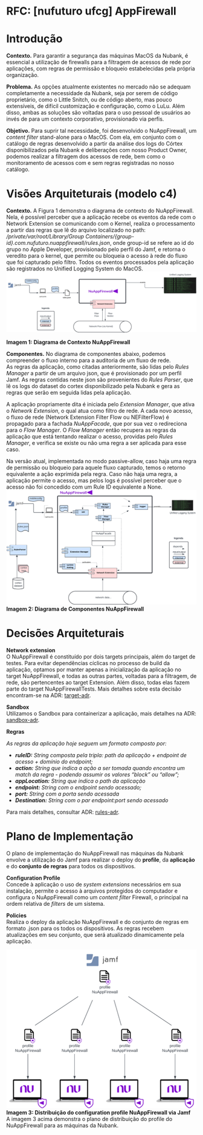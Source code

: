 # **RFC: \[nufuturo ufcg\] AppFirewall**

# **Introdução**

**Contexto.** Para garantir a segurança das máquinas MacOS da Nubank, é essencial a utilização de firewalls para a filtragem de acessos de rede por aplicações, com regras de permissão e bloqueio estabelecidas pela própria organização.

**Problema.** As opções atualmente existentes no mercado não se adequam completamente a necessidade da Nubank, seja por serem de código proprietário, como o Little Snitch, ou de código aberto, mas pouco extensíveis, de difícil customização e configuração, como o LuLu. Além disso, ambas as soluções são voltadas para o uso pessoal de usuários ao invés de para um contexto corporativo, provisionado via perfis.

**Objetivo.** Para suprir tal necessidade, foi desenvolvido o NuAppFirewall, um *content filter* stand-alone para o MacOS. Com ela, em conjunto com o catálogo de regras desenvolvido a partir da análise dos logs do Córtex disponibilizados pela Nubank e deliberações com nosso Product Owner, podemos realizar a filtragem dos acessos de rede, bem como o monitoramento de acessos com e sem regras registradas no nosso catálogo.

# **Visões Arquiteturais (modelo c4)**

**Contexto.** A Figura 1 demonstra o diagrama de contexto do NuAppFirewall. Nela, é possível perceber que a aplicação recebe os eventos da rede com o Network Extension se comunicando com o Kernel, realiza o processamento a partir das regras que lê do arquivo localizado no path: */private/var/root/Library/Group Containers/{group-id}.com.nufuturo.nuappfirewall/rules.json*, onde group-id se refere ao id do grupo no Apple Developer, provisionado pelo perfil do Jamf, e retorna o veredito para o kernel, que permite ou bloqueia o acesso à rede do fluxo que foi capturado pelo filtro. Todos os eventos processados pela aplicação são registrados no Unified Logging System do MacOS.  
![](../images/appfirewall_contexto.png)

**Imagem 1: Diagrama de Contexto NuAppFirewall**

**Componentes.** No diagrama de componentes abaixo, podemos compreender o fluxo interno para a auditoria de um fluxo de rede.  
As regras da aplicação, como citadas anteriormente, são lidas pelo *Rules Manager* a partir de um arquivo json, que é provisionado por um perfil Jamf. As regras contidas neste json são provenientes do *Rules Parser*, que lê os logs do dataset do cortex disponibilizado pela Nubank e gera as regras que serão em seguida lidas pela aplicação.

A aplicação propriamente dita é iniciada pelo *Extension Manager*, que ativa o *Network Extension*, o qual atua como filtro de rede. A cada novo acesso, o fluxo de rede (Network Extension Filter Flow ou NEFilterFlow) é propagado para a fachada *NuAppFacade*, que por sua vez o redireciona para o *Flow Manager*. O *Flow Manager* então recupera as regras da aplicação que está tentando realizar o acesso, providas pelo *Rules Manager*, e verifica se existe ou não uma regra a ser aplicada para esse caso. 

Na versão atual, implementada no modo passive-allow, caso haja uma regra de permissão ou bloqueio para aquele fluxo capturado, temos o retorno equivalente a ação exprimida pela regra. Caso não haja uma regra, a aplicação permite o acesso, mas pelos logs é possível perceber que o acesso não foi concedido com um Rule ID equivalente a None.  
![](../images/appfirewall_componentes.png) 
**Imagem 2: Diagrama de Componentes NuAppFirewall**

# **Decisões Arquiteturais**

**Network extension**  
O NuAppFirewall é constituído por dois targets principais, além do target de testes. Para evitar dependências cíclicas no processo de build da aplicação, optamos por manter apenas a inicialização da aplicação no target NuAppFirewall, e todas as outras partes, voltadas para a filtragem, de rede, são pertencentes ao target Extension. Além disso, todas elas fazem parte do target NuAppFirewallTests. Mais detalhes sobre esta decisão encontram-se na ADR: [target-adr](https://github.com/nufuturo-ufcg/nu-app-firewall/blob/main/docs/decisions/targets-adr.md).

**Sandbox**  
Utilizamos o Sandbox para containerizar a aplicação, mais detalhes na ADR: [sandbox-adr](https://github.com/nufuturo-ufcg/nu-app-firewall/blob/main/docs/decisions/sandbox-adr.md).

**Regras**

*As regras da aplicação hoje seguem um formato composto por:*

* ***ruleID:** String composta pela tripla: path da aplicação \+ endpoint de acesso \+ domínio do endpoint;*  
* ***action:** String que indica a ação a ser tomada quando encontra um match da regra \- podendo assumir os valores “block” ou “allow”;*  
* ***appLocation:** String que indica o path da aplicação*  
* ***endpoint:** String com o endpoint sendo acessado;*  
* ***port:** String com a porta sendo acessada*  
* ***Destination:** String com o par endpoint:port sendo acessado*


Para mais detalhes, consultar ADR: [rules-adr](https://github.com/nufuturo-ufcg/nu-app-firewall/blob/main/docs/decisions/rules-adr.md).

# **Plano de Implementação**

O plano de implementação do NuAppFirewall nas máquinas da Nubank envolve a utilização do Jamf para realizar o deploy do **profile**, da **aplicação** e do **conjunto de regras** para todos os dispositivos.

**Configuration Profile**  
Concede à aplicação o uso de *system extensions* necessários em sua instalação, permite o acesso à arquivos protegidos do computador e configura o NuAppFirewall como um *content filter* Firewall, o principal na ordem relativa de *filters* de um sistema.

**Policies**  
Realiza o deploy da aplicação NuAppFirewall e do conjunto de regras em formato .json para os todos os dispositivos. As regras recebem atualizações em seu conjunto, que será atualizado dinamicamente pela aplicação.

![](../images/appfirewall_implantacao.png) 
**Imagem 3: Distribuição do configuration profile NuAppFirewall via Jamf**  
A imagem 3 acima demonstra o plano de distribuição do profile do NuAppFirewall para as máquinas da Nubank.

